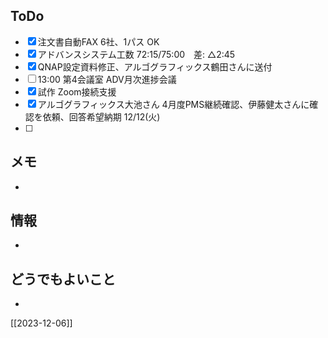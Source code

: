 ## ToDo
- [x] 注文書自動FAX 6社、1パス OK
- [x] アドバンスシステム工数 72:15/75:00　差: △2:45
- [x] QNAP設定資料修正、アルゴグラフィックス鶴田さんに送付
- [ ] 13:00 第4会議室 ADV月次進捗会議
- [x] 試作 Zoom接続支援
- [x] アルゴグラフィックス大池さん 4月度PMS継続確認、伊藤健太さんに確認を依頼、回答希望納期 12/12(火)
- [ ] 

## メモ
- 


## 情報
- 


## どうでもよいこと
- 


[[2023-12-06]]

